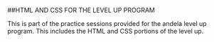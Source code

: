 ##HTML AND CSS FOR THE LEVEL UP PROGRAM

This is part of the practice sessions provided for the andela level up program.
This includes the HTML and CSS portions of the level up.